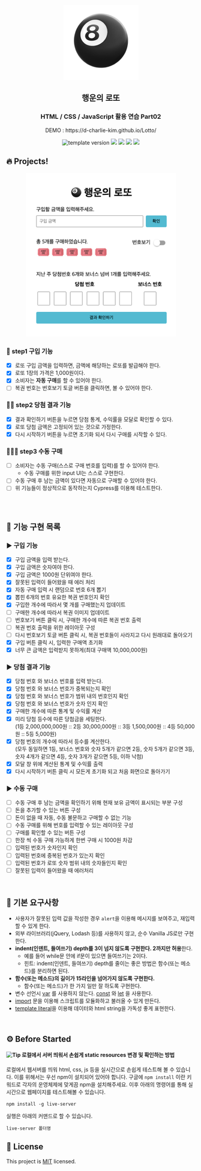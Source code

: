 <p align="middle" >
  <img width="200px;" src="./src/images/lotto_ball.png"/>
</p>
<h2 align="middle">행운의 로또</h2>
<h3 align="middle">HTML / CSS / JavaScript 활용 연습 Part02</h3>
<p align="middle">DEMO : https://d-charlie-kim.github.io/Lotto/</p>
<p align="middle">
  <img src="https://img.shields.io/badge/version-1.0.0-blue?style=flat-square" alt="template version"/>
  <img src="https://img.shields.io/badge/language-html-red.svg?style=flat-square"/>
  <img src="https://img.shields.io/badge/language-css-blue.svg?style=flat-square"/>
  <img src="https://img.shields.io/badge/language-js-yellow.svg?style=flat-square"/>
  <img src="https://img.shields.io/badge/license-MIT-brightgreen.svg?style=flat-square"/>
</p>

## 🔥 Projects!

<p align="middle">
  <img width="400" src="./src/images/lotto_ui.png">
</p>

### 🎯 step1 구입 기능

- [x] 로또 구입 금액을 입력하면, 금액에 해당하는 로또를 발급해야 한다.
- [x] 로또 1장의 가격은 1,000원이다.
- [x] 소비자는 **자동 구매**를 할 수 있어야 한다.
- [ ] 복권 번호는 번호보기 토글 버튼을 클릭하면, 볼 수 있어야 한다.

### 🎯🎯 step2 당첨 결과 기능

- [x] 결과 확인하기 버튼을 누르면 당첨 통계, 수익률을 모달로 확인할 수 있다.
- [x] 로또 당첨 금액은 고정되어 있는 것으로 가정한다.
- [x] 다시 시작하기 버튼을 누르면 초기화 되서 다시 구매를 시작할 수 있다.

### 🎯🎯🎯 step3 수동 구매

- [ ] 소비자는 수동 구매(스스로 구매 번호를 입력)를 할 수 있어야 한다.
  - 수동 구매를 위한 input UI는 스스로 구현한다.
- [ ] 수동 구매 후 남는 금액이 있다면 자동으로 구매할 수 있어야 한다.
- [ ] 위 기능들이 정상적으로 동작하는지 Cypress를 이용해 테스트한다.

<br><br>

## 💟 기능 구현 목록

### ▶️ 구입 기능

- [x] 구입 금액을 입력 받는다.
- [x] 구입 금액은 숫자여야 한다.
- [x] 구입 금액은 1000원 단위여야 한다.
- [x] 잘못된 입력이 들어왔을 때 에러 처리
- [x] 자동 구매 입력 시 랜덤으로 번호 6개 뽑기
- [x] 뽑힌 6개의 번호 유요한 복권 번호인지 확인
- [x] 구입한 개수에 따라서 몇 개를 구매했는지 업데이트
- [ ] 구매한 개수에 따라서 복권 이미지 업데이트
- [ ] 번호보기 버튼 클릭 시, 구매한 개수에 따른 복권 번호 출력
- [ ] 복권 번호 출력을 위한 레이아웃 구성
- [ ] 다시 번호보기 토글 버튼 클릭 시, 복권 번호들이 사라지고 다시 원래대로 돌아오기
- [x] 구입 버튼 클릭 시, 입력한 구매액 초기화
- [x] 너무 큰 금액은 입력받지 못하게(최대 구매액 10,000,000원)

### ▶️ 당첨 결과 기능

- [x] 당첨 번호 와 보너스 번호를 입력 받는다.
- [x] 당첨 번호 와 보너스 번호가 중복되는지 확인
- [x] 당첨 번호 와 보너스 번호가 범위 내의 번호인지 확인
- [x] 당첨 번호 와 보너스 번호가 숫자 인지 확인
- [x] 구매한 개수에 따른 통계 및 수익률 계산
- [x] 미리 당첨 등수에 따른 당첨금을 세팅한다.
      <br> (1등 2,000,000,000원 :: 2등 30,000,000원 :: 3등 1,500,000원 :: 4등 50,000원 :: 5등 5,000원)
- [x] 당첨 번호의 개수에 따라서 등수를 계산한다.
      <br> (모두 동일하면 1등, 보너스 번호와 숫자 5개가 같으면 2등, 숫자 5개가 같으면 3등, 숫자 4개가 같으면 4등, 숫자 3개가 같으면 5등, 이하 낙첨)
- [x] 모달 창 위에 계산된 통계 및 수익률 출력
- [x] 다시 시작하기 버튼 클릭 시 모든게 초기화 되고 처음 화면으로 돌아가기

### ▶️ 수동 구매

- [ ] 수동 구매 후 남는 금액을 확인하기 위해 현재 보유 금액이 표시되는 부분 구성
- [ ] 돈을 추가할 수 있는 버튼 구성
- [ ] 돈이 없을 때 자동, 수동 불문하고 구매할 수 없는 기능
- [ ] 수동 구매를 위해 번호를 입력할 수 있는 레이아웃 구성
- [ ] 구매를 확인할 수 있는 버튼 구성
- [ ] 한장 씩 수동 구매 가능하게 한번 구매 시 1000원 차감
- [ ] 입력된 번호가 숫자인지 확인
- [ ] 입력된 번호에 중복된 번호가 있는지 확인
- [ ] 입력된 번호가 로또 숫자 범위 내의 숫자들인지 확인
- [ ] 잘못된 입력이 들어왔을 때 에러처리

<br>

## 💭 기본 요구사항

- 사용자가 잘못된 입력 값을 작성한 경우 `alert`을 이용해 메시지를 보여주고, 재입력할 수 있게 한다.
- 외부 라이브러리(jQuery, Lodash 등)를 사용하지 않고, 순수 Vanilla JS로만 구현한다.
- **indent(인덴트, 들여쓰기) depth를 3이 넘지 않도록 구현한다. 2까지만 허용**한다.
  - 예를 들어 while문 안에 if문이 있으면 들여쓰기는 2이다.
  - 힌트: indent(인덴트, 들여쓰기) depth를 줄이는 좋은 방법은 함수(또는 메소드)를 분리하면 된다.
- **함수(또는 메소드)의 길이가 15라인을 넘어가지 않도록 구현한다.**
  - 함수(또는 메소드)가 한 가지 일만 잘 하도록 구현한다.
- 변수 선언시 [var](https://developer.mozilla.org/ko/docs/Web/JavaScript/Reference/Statements/var) 를 사용하지 않는다. [const](https://developer.mozilla.org/ko/docs/Web/JavaScript/Reference/Statements/const) 와 [let](https://developer.mozilla.org/ko/docs/Web/JavaScript/Reference/Statements/let) 을 사용한다.
- [import](https://developer.mozilla.org/ko/docs/Web/JavaScript/Reference/Statements/import) 문을 이용해 스크립트를 모듈화하고 불러올 수 있게 만든다.
- [template literal](https://developer.mozilla.org/ko/docs/Web/JavaScript/Reference/Template_literals)을 이용해 데이터와 html string을 가독성 좋게 표현한다.

<br>

## ⚙️ Before Started

#### <img alt="Tip" src="https://img.shields.io/static/v1.svg?label=&message=Tip&style=flat-square&color=673ab8"> 로컬에서 서버 띄워서 손쉽게 static resources 변경 및 확인하는 방법

로컬에서 웹서버를 띄워 html, css, js 등을 실시간으로 손쉽게 테스트해 볼 수 있습니다. 이를 위해서는 우선 npm이 설치되어 있어야 합니다. 구글에 `npm install` 이란 키워드로 각자의 운영체제에 맞게끔 npm을 설치해주세요. 이후 아래의 명령어를 통해 실시간으로 웹페이지를 테스트해볼 수 있습니다.

```
npm install -g live-server
```

실행은 아래의 커맨드로 할 수 있습니다.

```
live-server 폴더명
```

## 📝 License

This project is [MIT](https://github.com/woowacourse/javascript-lotto/blob/main/LICENSE) licensed.

